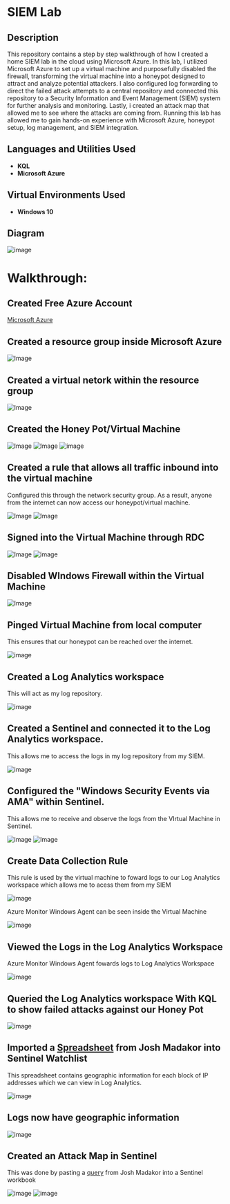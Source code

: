 # SIEM Lab

## Description
This repository contains a step by step walkthrough of how I created a home SIEM lab in the cloud using Microsoft Azure. In this lab, I utilized Microsoft Azure to set up a virtual machine and purposefully disabled the firewall, transforming the virtual machine into a honeypot designed to attract and analyze potential attackers. I also configured log forwarding to direct the failed attack attempts to a central repository and connected this repository to a Security Information and Event Management (SIEM) system for further analysis and monitoring. Lastly, i created an attack map that allowed me to see where the attacks are coming from. Running this lab has allowed me to gain hands-on experience with Microsoft Azure, honeypot setup, log management, and SIEM integration.

<h2>Languages and Utilities Used</h2>

- <b>KQL</b> 
- <b>Microsoft Azure</b> 

<h2>Virtual Environments Used </h2>

- <b>Windows 10</b>

## Diagram
![image](https://github.com/user-attachments/assets/8be59972-ebba-4796-a089-79fd849880e6)

# Walkthrough:
## Created Free Azure Account
[Microsoft Azure](https://azure.microsoft.com/en-us/pricing/purchase-options/azure-account)

## Created a resource group inside Microsoft Azure
![Image](https://github.com/user-attachments/assets/805ee78c-3dee-4d77-a36e-0eccc86c4567)

## Created a virtual netork within the resource group 
![Image](https://github.com/user-attachments/assets/8b8967f0-806c-452d-8657-7ba8249363e4)

## Created the Honey Pot/Virtual Machine
 ![Image](https://github.com/user-attachments/assets/d78d378b-0026-4674-81d8-a61af9002d7f)
![Image](https://github.com/user-attachments/assets/68b73fe4-0e47-4e1f-a390-20806671882a)
![image](https://github.com/user-attachments/assets/1d3bccc7-6e8a-4414-819c-1cf36c9465ed)

## Created a rule that allows all traffic inbound into the virtual machine
Configured this through the network security group. As a result, anyone from the internet can now access our honeypot/virtual machine.

![Image](https://github.com/user-attachments/assets/c5ab1d46-c39f-4c8a-a70e-d7ae51676178)
![Image](https://github.com/user-attachments/assets/05e9ba55-f3cc-4f03-acad-35317f36ee13)

## Signed into the Virtual Machine through RDC
![Image](https://github.com/user-attachments/assets/993e1e2a-09fa-4e6b-ad63-d3a4a59b322d)
![image](https://github.com/user-attachments/assets/b4e74c83-3d04-4c26-8944-ff67327f6203)

## Disabled WIndows Firewall within the Virtual Machine
![Image](https://github.com/user-attachments/assets/6b804838-0c75-455f-9ca0-75e175342bb5)

## Pinged Virtual Machine from local computer
This ensures that our honeypot can be reached over the internet.

![image](https://github.com/user-attachments/assets/98b7c9b1-8b77-4824-b77f-a6a85d38c6ba)

## Created a Log Analytics workspace
This will act as my log repository.

![image](https://github.com/user-attachments/assets/43731aec-6e3e-4815-aa5a-fc298482ccaf)

## Created a Sentinel and connected it to the Log Analytics workspace.
This allows me to access the logs in my log repository from my SIEM. 

![image](https://github.com/user-attachments/assets/032b8d64-4cdb-4d15-aa5a-be5938772882)

## Configured the "Windows Security Events via AMA" within Sentinel.
This  allows me to receive and observe the logs from the VIrtual Machine in Sentinel.

![image](https://github.com/user-attachments/assets/b49e8f77-9c88-4858-a387-a204cdcf5985)
![Image](https://github.com/user-attachments/assets/20fab5e0-7613-4a28-9d27-9f9b1660ee55)

## Create Data Collection Rule
This rule is used by the virtual machine to foward logs to our Log Analytics workspace which allows me to acess them from my SIEM

![image](https://github.com/user-attachments/assets/649a073a-63eb-4b4b-88b0-94cb0d395480)

Azure Monitor Windows Agent can be seen inside the Virtual Machine

![image](https://github.com/user-attachments/assets/db1e7bab-2432-474c-87e8-c33467b2591b)

## Viewed the Logs in the Log Analytics Workspace
Azure Monitor Windows Agent fowards logs to Log Analytics Workspace

![image](https://github.com/user-attachments/assets/7b8cc0e9-36e7-4653-a26d-8f2dbc0b7a3b)

## Queried the Log Analytics workspace With KQL to show failed attacks against our Honey Pot
![image](https://github.com/user-attachments/assets/1ad4081a-596f-4908-98af-54b1e1f416cb)

## Imported a [Spreadsheet](https://drive.google.com/file/d/13EfjM_4BohrmaxqXZLB5VUBIz2sv9Siz/view?usp=sharing) from Josh Madakor into Sentinel Watchlist
This spreadsheet contains geographic information for each block of IP addresses which we can view in Log Analytics. 

![image](https://github.com/user-attachments/assets/bef686f1-f483-45f6-b897-53b6bfe97713)

## Logs now have geographic information
![image](https://github.com/user-attachments/assets/51bc6b76-bf8e-4af8-9692-43515a5d4cc2)

## Created an Attack Map in Sentinel
This was done by pasting a [query](https://drive.google.com/file/d/1ErlVEK5cQjpGyOcu4T02xYy7F31dWuir/view?usp=drive_link) from Josh Madakor into a Sentinel workbook

![image](https://github.com/user-attachments/assets/891299fe-e843-4992-8991-f899822b3fd7)
![image](https://github.com/user-attachments/assets/b09c798f-f40b-43c6-8790-1d951c2aae4e)
